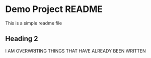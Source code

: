 # Demo Project README

This is a simple readme file

## Heading 2

I AM OVERWRITING THINGS THAT HAVE ALREADY BEEN WRITTEN
